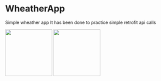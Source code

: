 # WheatherApp
Simple wheather app
It has been done to practice simple retrofit api calls


<img src="https://user-images.githubusercontent.com/75787289/193456891-bf11fbd1-7a3f-42a8-b770-99089a92dbc0.png" width="150"> <img src="https://user-images.githubusercontent.com/75787289/193456898-f133860a-e09c-4a81-8126-673f7df4bd21.png" width="150">
